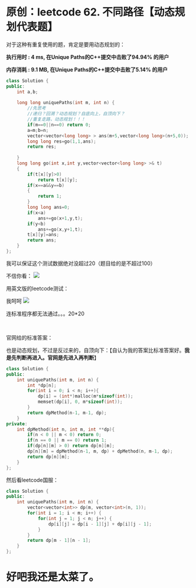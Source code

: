 # 原创：leetcode 62. 不同路径【动态规划代表题】

对于这种有重复使用的题，肯定是要用动态规划的：

**执行用时 : 4 ms, 在Unique Paths的C++提交中击败了94.94% 的用户**

**内存消耗 : 9.1 MB, 在Unique Paths的C++提交中击败了5.14% 的用户**
```c++
class Solution {
public:
    int a,b;
    
    long long uniquePaths(int m, int n) {
        //先思考
        //递归？回溯？动态规划？自底向上，自顶向下？
        //重复走路，动态规划！！！
        if(m==0||n==0) return 0;
        a=m;b=n;
        vector<vector<long long> > ans(m+5,vector<long long>(n+5,0));
        long long res=go(1,1,ans);
        return res;
        
    }
    long long go(int x,int y,vector<vector<long long> >& t)
    {
        if(t[x][y]>0)
            return t[x][y];
        if(x==a&&y==b)
        {
            return 1;
        }
        long long ans=0;
        if(x<a)
            ans+=go(x+1,y,t);
        if(y<b)
            ans+=go(x,y+1,t);
        t[x][y]=ans;
        return ans;
    }
};
```

我可以保证这个测试数据绝对没超过20（题目给的是不超过100）

不信你看：
![](https://img-blog.csdnimg.cn/20190606174814560.png?x-oss-process=image/watermark,type_ZmFuZ3poZW5naGVpdGk,shadow_10,text_aHR0cHM6Ly9jaGVuemh1by5ibG9nLmNzZG4ubmV0,size_16,color_FFFFFF,t_70)

用英文版的leetcode测试：

我呵呵
![](https://img-blog.csdnimg.cn/2019060617513784.png?x-oss-process=image/watermark,type_ZmFuZ3poZW5naGVpdGk,shadow_10,text_aHR0cHM6Ly9jaGVuemh1by5ibG9nLmNzZG4ubmV0,size_16,color_FFFFFF,t_70)

连标准程序都无法通过。。。20*20

 

官网给的标准答案：

也是动态规划，不过是反过来的，自顶向下：【自认为我的答案比标准答案好。**我是先判断再进入。官网是先进入再判断**】
```c++
class Solution {
public:
    int uniquePaths(int m, int n) {
        int *dp[n];
        for(int i = 0; i < n; i++){
            dp[i] = (int*)malloc(m*sizeof(int));
            memset(dp[i], 0, m*sizeof(int));
        }
        return dpMethod(n-1, m-1, dp);
    }
private:
    int dpMethod(int n, int m, int **dp){
        if(n < 0 || m < 0) return 0;
        if(n == 0 || m == 0) return 1;
        if(dp[n][m] > 0) return dp[n][m];
        dp[n][m] = dpMethod(n-1, m, dp) + dpMethod(n, m-1, dp);
        return dp[n][m];
    }
};
```
> 
然后看leetcode国服：
```c++
class Solution {
public:
    int uniquePaths(int m, int n) {
        vector<vector<int>> dp(m, vector<int>(n, 1));
        for(int i = 1; i < m; i++) {
            for(int j = 1; j < n; j++) {
                dp[i][j] = dp[i - 1][j] + dp[i][j - 1];
            }
        }
        return dp[m - 1][n - 1];
    }
};
```

# 好吧我还是太菜了。
